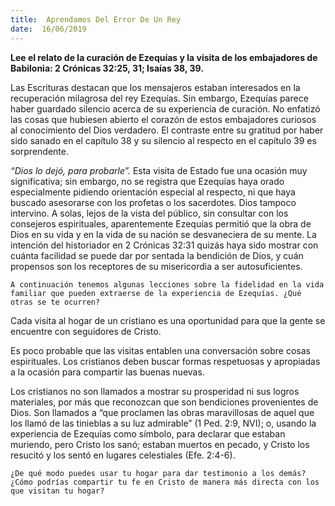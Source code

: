 ```yaml
---
title:  Aprendamos Del Error De Un Rey
date:  16/06/2019
---
```


**Lee el relato de la curación de Ezequías y la visita de los embajadores de Babilonia: 2 Crónicas 32:25, 31; Isaías 38, 39.**

Las Escrituras destacan que los mensajeros estaban interesados en la recuperación milagrosa del rey Ezequías. Sin embargo, Ezequías parece haber guardado silencio acerca de su experiencia de curación. No enfatizó las cosas que hubiesen abierto el corazón de estos embajadores curiosos al conocimiento del Dios verdadero. El contraste entre su gratitud por haber sido sanado en el capítulo 38 y su silencio al respecto en el capítulo 39 es sorprendente.

_“Dios lo dejó, para probarle”._ Esta visita de Estado fue una ocasión muy significativa; sin embargo, no se registra que Ezequías haya orado especialmente pidiendo orientación especial al respecto, ni que haya buscado asesorarse con los profetas o los sacerdotes. Dios tampoco intervino. A solas, lejos de la vista del público, sin consultar con los consejeros espirituales, aparentemente Ezequías permitió que la obra de Dios en su vida y en la vida de su nación se desvaneciera de su mente. La intención del historiador en 2 Crónicas 32:31 quizás haya sido mostrar con cuánta facilidad se puede dar por sentada la bendición de Dios, y cuán propensos son los receptores de su misericordia a ser autosuficientes.

`A continuación tenemos algunas lecciones sobre la fidelidad en la vida familiar que pueden extraerse de la experiencia de Ezequías. ¿Qué otras se te ocurren?`

Cada visita al hogar de un cristiano es una oportunidad para que la gente se encuentre con seguidores de Cristo.

Es poco probable que las visitas entablen una conversación sobre cosas espirituales. Los cristianos deben buscar formas respetuosas y apropiadas a la ocasión para compartir las buenas nuevas.

Los cristianos no son llamados a mostrar su prosperidad ni sus logros materiales, por más que reconozcan que son bendiciones provenientes de Dios. Son llamados a “que proclamen las obras maravillosas de aquel que los llamó de las tinieblas a su luz admirable” (1 Ped. 2:9, NVI); o, usando la experiencia de Ezequías como símbolo, para declarar que estaban muriendo, pero Cristo los sanó; estaban muertos en pecado, y Cristo los resucitó y los sentó en lugares celestiales (Efe. 2:4-6).

`¿De qué modo puedes usar tu hogar para dar testimonio a los demás? ¿Cómo podrías compartir tu fe en Cristo de manera más directa con los que visitan tu hogar?`